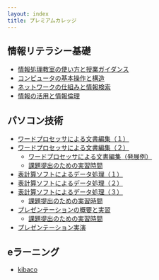 ```yaml
---
layout: index
title: プレミアムカレッジ
---
```


情報リテラシー基礎
------------------

-   [情報処理教室の使い方と授業ガイダンス](../contents/basics/01/index.html)
-   [コンピュータの基本操作と構造](../contents/basics/02/index.html)
-   [ネットワークの仕組みと情報検索](../contents/basics/03/index.html)
-   [情報の活用と情報倫理](../contents/basics/04/index.html)

パソコン技術
------------

-   [ワードプロセッサによる文書編集（１）](../contents/office2016/word/01/index.html)
-   [ワードプロセッサによる文書編集（２）](../contents/office2016/word/02/index.html)
    -   [ワードプロセッサによる文書編集（発展例）](../contents/office2016/word/03/index.html)
    -   [課題提出のための実習時間](../contents/office2016/word/04/index.html)
-   [表計算ソフトによるデータ処理（１）](../contents/office2016/excel/01/index.html)
-   [表計算ソフトによるデータ処理（２）](../contents/office2016/excel/02/index.html)
-   [表計算ソフトによるデータ処理（３）](../contents/office2016/excel/03/index.html)
    -   [課題提出のための実習時間](../contents/office2016/excel/04/index.html)
-   [プレゼンテーションの概要と実習](../contents/office2016/powerpoint/01/index.html)
    -   [課題提出のための実習時間](../contents/office2016/powerpoint/02/index.html)
-   [プレゼンテーション実演](../contents/office2016/powerpoint/03/index.html)


eラーニング
-----------

* [kibaco](https://kibaco.tmu.ac.jp/portal?f=infolit)

